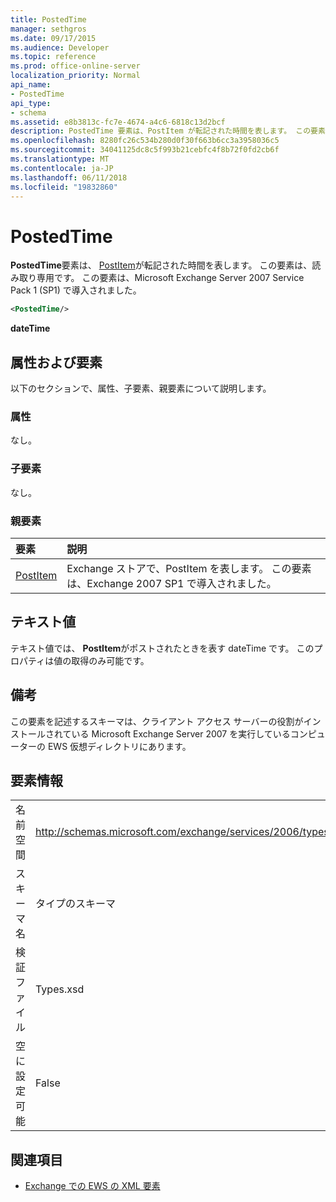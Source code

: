 ```yaml
---
title: PostedTime
manager: sethgros
ms.date: 09/17/2015
ms.audience: Developer
ms.topic: reference
ms.prod: office-online-server
localization_priority: Normal
api_name:
- PostedTime
api_type:
- schema
ms.assetid: e8b3813c-fc7e-4674-a4c6-6818c13d2bcf
description: PostedTime 要素は、PostItem が転記された時間を表します。 この要素は、読み取り専用です。 この要素は、Microsoft Exchange Server 2007 Service Pack 1 (SP1) で導入されました。
ms.openlocfilehash: 8280fc26c534b280d0f30f663b6cc3a3958036c5
ms.sourcegitcommit: 34041125dc8c5f993b21cebfc4f8b72f0fd2cb6f
ms.translationtype: MT
ms.contentlocale: ja-JP
ms.lasthandoff: 06/11/2018
ms.locfileid: "19832860"
---
```

# <a name="postedtime"></a>PostedTime

**PostedTime**要素は、 [PostItem](postitem.md)が転記された時間を表します。 この要素は、読み取り専用です。 この要素は、Microsoft Exchange Server 2007 Service Pack 1 (SP1) で導入されました。 
  
```xml
<PostedTime/>
```

 **dateTime**
## <a name="attributes-and-elements"></a>属性および要素

以下のセクションで、属性、子要素、親要素について説明します。
  
### <a name="attributes"></a>属性

なし。
  
### <a name="child-elements"></a>子要素

なし。
  
### <a name="parent-elements"></a>親要素

|**要素**|**説明**|
|:-----|:-----|
|[PostItem](postitem.md) <br/> |Exchange ストアで、PostItem を表します。 この要素は、Exchange 2007 SP1 で導入されました。  <br/> |
   
## <a name="text-value"></a>テキスト値

テキスト値では、 **PostItem**がポストされたときを表す dateTime です。 このプロパティは値の取得のみ可能です。 
  
## <a name="remarks"></a>備考

この要素を記述するスキーマは、クライアント アクセス サーバーの役割がインストールされている Microsoft Exchange Server 2007 を実行しているコンピューターの EWS 仮想ディレクトリにあります。
  
## <a name="element-information"></a>要素情報

|||
|:-----|:-----|
|名前空間  <br/> |http://schemas.microsoft.com/exchange/services/2006/types  <br/> |
|スキーマ名  <br/> |タイプのスキーマ  <br/> |
|検証ファイル  <br/> |Types.xsd  <br/> |
|空に設定可能  <br/> |False  <br/> |
   
## <a name="see-also"></a>関連項目



- [Exchange での EWS の XML 要素](ews-xml-elements-in-exchange.md)


